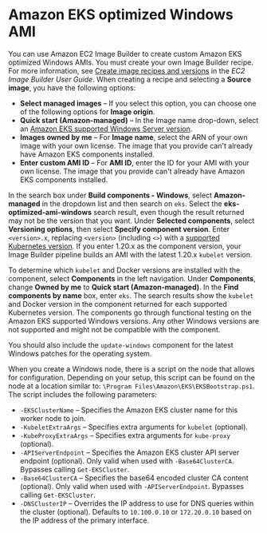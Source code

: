 # Amazon EKS optimized Windows AMI<a name="eks-custom-ami-windows"></a>

You can use Amazon EC2 Image Builder to create custom Amazon EKS optimized Windows AMIs\. You must create your own Image Builder recipe\. For more information, see [Create image recipes and versions](https://docs.aws.amazon.com/imagebuilder/latest/userguide/create-image-recipes.html) in the *EC2 Image Builder User Guide*\. When creating a recipe and selecting a **Source image**, you have the following options:
+  **Select managed images** – If you select this option, you can choose one of the following options for **Image origin**\.
  + **Quick start \(Amazon\-managed\)** – In the Image name drop\-down, select an [Amazon EKS supported Windows Server version](eks-optimized-windows-ami.md)\.
  + **Images owned by me** – For **Image name**, select the ARN of your own image with your own license\. The image that you provide can't already have Amazon EKS components installed\.
+ **Enter custom AMI ID** – For **AMI ID**, enter the ID for your AMI with your own license\. The image that you provide can't already have Amazon EKS components installed\.

In the search box under **Build components \- Windows**, select **Amazon\-managed** in the dropdown list and then search on `eks`\. Select the **eks\-optimized\-ami\-windows** search result, even though the result returned may not be the version that you want\. Under **Selected components**, select **Versioning options**, then select **Specify component version**\. Enter `<version>.x`, replacing `<version>` \(including `<>`\) with a [supported Kubernetes version](kubernetes-versions.md)\. If you enter 1\.20\.x as the component version, your Image Builder pipeline builds an AMI with the latest 1\.20\.x `kubelet` version\. 

To determine which `kubelet` and Docker versions are installed with the component, select **Components** in the left navigation\. Under **Components**, change **Owned by me** to **Quick start \(Amazon\-managed\)**\. In the **Find components by name** box, enter `eks`\. The search results show the `kubelet` and Docker version in the component returned for each supported Kubernetes version\. The components go through functional testing on the Amazon EKS supported Windows versions\. Any other Windows versions are not supported and might not be compatible with the component\. 

You should also include the `update-windows` component for the latest Windows patches for the operating system\.

When you create a Windows node, there is a script on the node that allows for configuration\. Depending on your setup, this script can be found on the node at a location similar to: `\Program Files\Amazon\EKS\EKSBootstrap.ps1`\. The script includes the following parameters:
+ `-EKSClusterName` – Specifies the Amazon EKS cluster name for this worker node to join\.
+ `-KubeletExtraArgs` – Specifies extra arguments for `kubelet` \(optional\)\.
+ `-KubeProxyExtraArgs` – Specifies extra arguments for `kube-proxy` \(optional\)\.
+ `-APIServerEndpoint` – Specifies the Amazon EKS cluster API server endpoint \(optional\)\. Only valid when used with `-Base64ClusterCA`\. Bypasses calling `Get-EKSCluster`\.
+ `-Base64ClusterCA` – Specifies the base64 encoded cluster CA content \(optional\)\. Only valid when used with `-APIServerEndpoint`\. Bypasses calling `Get-EKSCluster`\.
+ `-DNSClusterIP` – Overrides the IP address to use for DNS queries within the cluster \(optional\)\. Defaults to `10.100.0.10` or `172.20.0.10` based on the IP address of the primary interface\.